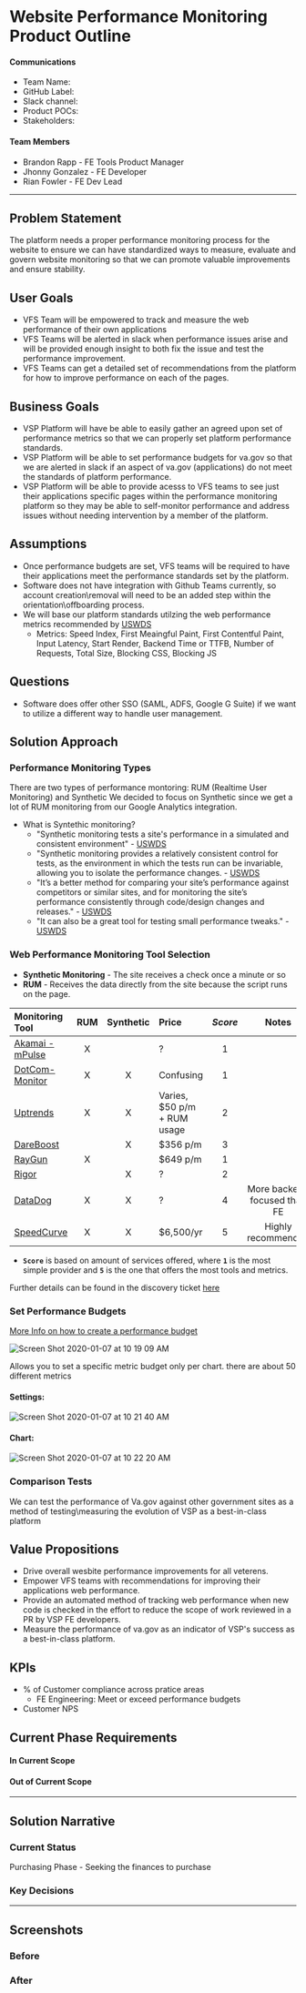 # Website Performance Monitoring Product Outline

#### Communications
- Team Name: 
- GitHub Label: 
- Slack channel: 
- Product POCs:
- Stakeholders: 

#### Team Members
- Brandon Rapp - FE Tools Product Manager
- Jhonny Gonzalez - FE Developer
- Rian Fowler - FE Dev Lead

---

## Problem Statement
The platform needs a proper performance monitoring process for the website to ensure we can have standardized ways to measure, evaluate and govern website monitoring so that we can promote valuable improvements and ensure stability.

 
## User Goals
- VFS Team will be empowered to track and measure the web performance of their own applications
- VFS Teams will be alerted in slack when performance issues arise and will be provided enough insight to both fix the issue and test the performance improvement.
- VFS Teams can get a detailed set of recommendations from the platform for how to improve performance on each of the pages.

## Business Goals
- VSP Platform will have be able to easily gather an agreed upon set of performance metrics so that we can properly set platform performance standards.
- VSP Platform will be able to set performance budgets for va.gov so that we are alerted in slack if an aspect of va.gov (applications) do not meet the standards of platform performance.
- VSP Platform will be able to provide acesss to VFS teams to see just their applications specific pages within the performance monitoring platform so they may be able to self-monitor performance and address issues without needing intervention by a member of the platform.

## Assumptions
- Once performance budgets are set, VFS teams will be required to have their applications meet the performance standards set by the platform.
- Software does not have integration with Github Teams currently, so account creation\removal will need to be an added step within the orientation\offboarding process.
- We will base our platform standards utilzing the web performance metrics recommended by [USWDS](https://designsystem.digital.gov/performance/glossary/#types-of-metrics)
  - Metrics: Speed Index, First Meaingful Paint, First Contentful Paint, Input Latency, Start Render, Backend Time or TTFB, Number of Requests, Total Size, Blocking CSS, Blocking JS

## Questions
- Software does offer other SSO (SAML, ADFS, Google G Suite) if we want to utilize a different way to handle user management.

## Solution Approach

### Performance Monitoring Types
There are two types of performance montoring: RUM (Realtime User Monitoring) and Synthetic
We decided to focus on Synthetic since we get a lot of RUM monitoring from our Google Analytics integration.
- What is Syntethic monitoring?
  - "Synthetic monitoring tests a site's performance in a simulated and consistent environment" - [USWDS](https://designsystem.digital.gov/performance/glossary/#types-of-metrics)
  - "Synthetic monitoring provides a relatively consistent control for tests, as the environment in which the tests run can be invariable, allowing you to isolate the performance changes. - [USWDS](https://designsystem.digital.gov/performance/glossary/#types-of-metrics)
  - "It’s a better method for comparing your site’s performance against competitors or similar sites, and for monitoring the site’s performance consistently through code/design changes and releases." - [USWDS](https://designsystem.digital.gov/performance/glossary/#types-of-metrics)
  - "It can also be a great tool for testing small performance tweaks." - [USWDS](https://designsystem.digital.gov/performance/glossary/#types-of-metrics)

### Web Performance Monitoring Tool Selection

- **Synthetic Monitoring** - The site receives a check once a minute or so
- **RUM** - Receives the data directly from the site because the script runs on the page.

| Monitoring Tool | RUM | Synthetic | Price | *Score* | Notes |
| :--- | :---: | :---: | :--- | :---: |  :---: | 
| [Akamai - mPulse](https://www.akamai.com/us/en/products/performance/mpulse-real-user-monitoring.jsp) | X |   | ? | 1 | |
| [DotCom-Monitor](https://www.dotcom-monitor.com/website-speed-monitoring/) | X | X | Confusing | 1 | |
| [Uptrends](https://www.uptrends.com/products/web-performance-monitoring) | X | X | Varies, $50 p/m + RUM usage | 2 | |
| [DareBoost](https://www.dareboost.com/en) |   | X | $356 p/m | 3 | |
| [RayGun](https://raygun.com/) | X |   | $649 p/m | 1 | |
| [Rigor](https://rigor.com/) |   | X | ? | 2 | |
| [DataDog](https://www.datadoghq.com) | X | X | ? | 4 | More backend focused than FE|
| [SpeedCurve](https://speedcurve.com/) | X | X | $6,500/yr | 5 | Highly recommended |

* **`Score`** is based on amount of services offered, where **`1`** is the most simple provider and **`5`** is the one that offers the most tools and metrics.

Further details can be found in the discovery ticket [here](https://github.com/department-of-veterans-affairs/va.gov-team/issues/4187)


### Set Performance Budgets
[More Info on how to create a performance budget](https://support.speedcurve.com/en/articles/1539827-create-performance-budgets-and-set-alerts)

![Screen Shot 2020-01-07 at 10 19 09 AM](https://user-images.githubusercontent.com/55560129/71905985-3cb9e700-3137-11ea-8ff5-03c1ea75d798.png)

Allows you to set a specific metric budget only per chart. there are about 50 different metrics

#### Settings:

![Screen Shot 2020-01-07 at 10 21 40 AM](https://user-images.githubusercontent.com/55560129/71906274-beaa1000-3137-11ea-8ac7-2a9d76429c82.png)

#### Chart:

![Screen Shot 2020-01-07 at 10 22 20 AM](https://user-images.githubusercontent.com/55560129/71906294-c669b480-3137-11ea-8be3-30ace23706db.png)

### Comparison Tests
We can test the performance of Va.gov against other government sites as a method of testing\measuring the evolution of VSP as a best-in-class platform


## Value Propositions
- Drive overall wesbite performance improvements for all veterens.
- Empower VFS teams with recommendations for improving their applications web performance.
- Provide an automated method of tracking web performance when new code is checked  in the effort to reduce the scope of work reviewed in a PR by VSP FE developers.
- Measure the performance of va.gov as an indicator of VSP's success as a best-in-class platform.

## KPIs
- % of Customer compliance across pratice areas
  - FE Engineering: Meet or exceed performance budgets
- Customer NPS


## Current Phase Requirements

#### In Current Scope

#### Out of Current Scope

---

## Solution Narrative

### Current Status
Purchasing Phase - Seeking the finances to purchase 

### Key Decisions

---
   
## Screenshots

### Before

### After
